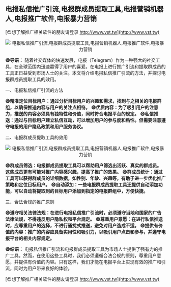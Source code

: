 ## **电报私信推广引流,电报群成员提取工具,电报营销机器人,电报推广软件,电报暴力营销**

[😍想了解推广相关软件的朋友请登录 http://www.vst.tw](http://www.vst.tw)

 <center><img src="https://vst.tw/MP4/tuiguang/png/0.png" alt="电报私信推广引流,电报群成员提取工具,电报营销机器人,电报推广软件,电报暴力营销"></center>

**😄导语：**
随着社交媒体的快速发展，电报（Telegram）作为一种强大的社交工具，在全球范围内迅速赢得了用户的喜爱。在电报上进行推广引流和提取群成员的工具正日益受到市场人士的关注。本文将介绍电报私信推广引流的方法，并探讨电报群成员提取工具的效用。

一、电报私信推广引流的方法

**😄精准定位目标用户：通过分析目标用户的兴趣和需求，找到与之相关的电报群组，以确保推送内容与用户的关注点相符。**
**😄优质内容：为了吸引用户的注意力，推送的内容必须具有独特性和价值，同时符合电报平台的规定。**
**😄私信推送：通过与目标用户建立私信互动，可以增加用户的参与度和粘性。但需要注意遵守电报的用户隐私政策和用户服务协议。**

二、电报群成员提取工具的效用

 <center><img src="https://vst.tw/MP4/tuiguang/png/5.png" alt="电报私信推广引流,电报群成员提取工具,电报营销机器人,电报推广软件,电报暴力营销"></center>

**😄群成员筛选：电报群成员提取工具可以帮助用户筛选出活跃、真实的群成员。这些成员更有可能对推广内容感兴趣，提高了推广的效果。**
**😄群成员统计：通过工具可以获得群成员的详细数据，如性别、年龄、兴趣等，有助于进一步优化推广策略和定位目标用户。**
**😄自动添加：一些电报群成员提取工具还提供自动添加功能，可以自动将提取到的目标用户添加到指定的电报群组中，方便快捷。**

三、合法合规的推广原则

**😄遵守相关法律法规：在进行电报私信推广引流时，必须遵守当地和国家的广告法律法规，不得违反用户隐私权和平台规定。**
**😄尊重用户意愿：在进行私信推送时，应尊重用户的选择，不进行骚扰式推送，避免对用户造成不适。**
**😄提供有价值的内容：推广的内容应具备实用性和吸引力，以吸引用户点击和参与，并遵守电报平台的相关内容规定。**

**😄结语：**
电报私信推广引流和电报群成员提取工具为市场人士提供了强有力的推广工具。然而，在使用这些工具时，我们必须遵循合法合规的原则，尊重用户意愿，并提供有价值的内容。只有这样，我们才能在电报平台上实现有效的推广和引流，同时为用户带来良好的体验。

[😍想了解推广相关软件的朋友请登录 http://www.vst.tw](http://www.vst.tw)



